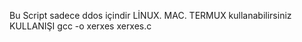 Bu Script sadece ddos içindir
LİNUX. MAC. TERMUX kullanabilirsiniz
KULLANIŞI gcc -o xerxes xerxes.c








